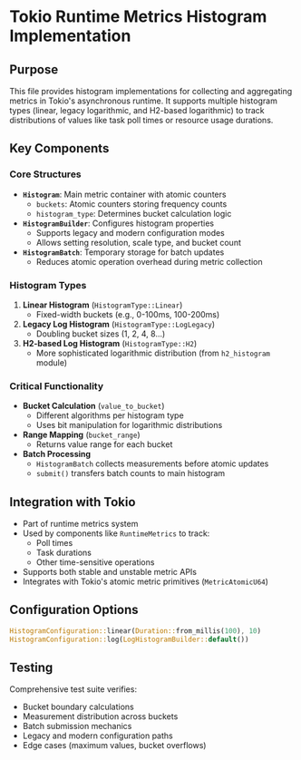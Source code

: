 # Tokio Runtime Metrics Histogram Implementation

## Purpose
This file provides histogram implementations for collecting and aggregating metrics in Tokio's asynchronous runtime. It supports multiple histogram types (linear, legacy logarithmic, and H2-based logarithmic) to track distributions of values like task poll times or resource usage durations.

## Key Components

### Core Structures
- **`Histogram`**: Main metric container with atomic counters
  - `buckets`: Atomic counters storing frequency counts
  - `histogram_type`: Determines bucket calculation logic
- **`HistogramBuilder`**: Configures histogram properties
  - Supports legacy and modern configuration modes
  - Allows setting resolution, scale type, and bucket count
- **`HistogramBatch`**: Temporary storage for batch updates
  - Reduces atomic operation overhead during metric collection

### Histogram Types
1. **Linear Histogram** (`HistogramType::Linear`)
   - Fixed-width buckets (e.g., 0-100ms, 100-200ms)
2. **Legacy Log Histogram** (`HistogramType::LogLegacy`)
   - Doubling bucket sizes (1, 2, 4, 8...)
3. **H2-based Log Histogram** (`HistogramType::H2`)
   - More sophisticated logarithmic distribution (from `h2_histogram` module)

### Critical Functionality
- **Bucket Calculation** (`value_to_bucket`)
  - Different algorithms per histogram type
  - Uses bit manipulation for logarithmic distributions
- **Range Mapping** (`bucket_range`)
  - Returns value range for each bucket
- **Batch Processing**
  - `HistogramBatch` collects measurements before atomic updates
  - `submit()` transfers batch counts to main histogram

## Integration with Tokio
- Part of runtime metrics system
- Used by components like `RuntimeMetrics` to track:
  - Poll times
  - Task durations
  - Other time-sensitive operations
- Supports both stable and unstable metric APIs
- Integrates with Tokio's atomic metric primitives (`MetricAtomicU64`)

## Configuration Options
```rust
HistogramConfiguration::linear(Duration::from_millis(100), 10)
HistogramConfiguration::log(LogHistogramBuilder::default())
```

## Testing
Comprehensive test suite verifies:
- Bucket boundary calculations
- Measurement distribution across buckets
- Batch submission mechanics
- Legacy and modern configuration paths
- Edge cases (maximum values, bucket overflows)
